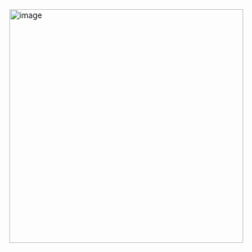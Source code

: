 
<img width="417" alt="image" src="https://github.com/user-attachments/assets/0530ce87-4452-43ca-a4cf-4fc01ed3bdb9" />
